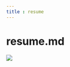 ```yaml
---
title : resume
---
```


<h1>resume.md</h1>
<img src="{{site.baseurl}}/images/AutomationEngineer.png">
